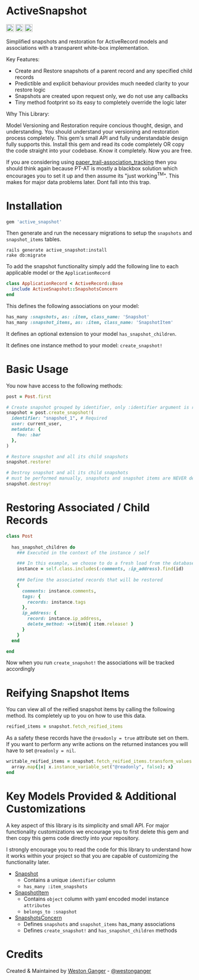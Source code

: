 # ActiveSnapshot

<a href="https://badge.fury.io/rb/active_snapshot" target="_blank"><img height="21" style='border:0px;height:21px;' border='0' src="https://badge.fury.io/rb/active_snapshot.svg" alt="Gem Version"></a>
<a href='https://travis-ci.com/westonganger/active_snapshot' target='_blank'><img height='21' style='border:0px;height:21px;' src='https://api.travis-ci.org/westonganger/active_snapshot.svg?branch=master' border='0' alt='Build Status' /></a>
<a href='https://rubygems.org/gems/active_snapshot' target='_blank'><img height='21' style='border:0px;height:21px;' src='https://ruby-gem-downloads-badge.herokuapp.com/active_snapshot?label=rubygems&type=total&total_label=downloads&color=brightgreen' border='0' alt='RubyGems Downloads' /></a>

Simplified snapshots and restoration for ActiveRecord models and associations with a transparent white-box implementation.

Key Features:

- Create and Restore snapshots of a parent record and any specified child records
- Predictible and explicit behaviour provides much needed clarity to your restore logic
- Snapshots are created upon request only, we do not use any callbacks
- Tiny method footprint so its easy to completely override the logic later

Why This Library:

Model Versioning and Restoration require concious thought, design, and understanding. You should understand your versioning and restoration process completely. This gem's small API and fully understandable design fully supports this. Install this gem and read its code completely OR copy the code straight into your codebase. Know it completely. Now you are free.


If you are considering using [paper_trail-association_tracking](https://github.com/westonganger/paper_trail-association_tracking) then you should think again because PT-AT is mostly a blackbox solution which encourages you to set it up and then assume its "just working<sup>TM</sup>". This makes for major data problems later. Dont fall into this trap.



# Installation

```ruby
gem 'active_snapshot'
```

Then generate and run the necessary migrations to setup the `snapshots` and `snapshot_items` tables.

```
rails generate active_snapshot:install
rake db:migrate
```

To add the snapshot functionality simply add the following line to each applicable model or the `ApplicationRecord`

```ruby
class ApplicationRecord < ActiveRecord::Base
  include ActiveSnapshot::SnapshotsConcern
end
```

This defines the following associations on your model:

```ruby
has_many :snapshots, as: :item, class_name: 'Snapshot'
has_many :snapshot_items, as: :item, class_name: 'SnapshotItem'
```

It defines an optional extension to your model `has_snapshot_children`.

It defines one instance method to your model: `create_snapshot!`

# Basic Usage

You now have access to the following methods:

```ruby
post = Post.first

# Create snapshot grouped by identifier, only :identifier argument is required, all others are optional
snapshot = post.create_snapshot!(
  identifier: "snapshot_1", # Required
  user: current_user,
  metadata: {
    foo: :bar
  },
)

# Restore snapshot and all its child snapshots
snapshot.restore!

# Destroy snapshot and all its child snapshots
# must be performed manually, snapshots and snapshot items are NEVER destroyed automatically
snapshot.destroy!
```

# Restoring Associated / Child Records

```ruby
class Post
  
  has_snapshot_children do
    ### Executed in the context of the instance / self

    ### In this example, we choose to do a fresh load from the database of the record and all associated records from the database
    instance = self.class.includes(:comments, :ip_address).find(id)
    
    ### Define the associated records that will be restored
    {
      comments: instance.comments,
      tags: {
        records: instance.tags
      },
      ip_address: {
        record: instance.ip_address,
        delete_method: ->(item){ item.release! }
      }
    }
  end

end
```

Now when you run `create_snapshot!` the associations will be tracked accordingly

# Reifying Snapshot Items

You can view all of the reified snapshot items by calling the following method. Its completely up to you on how to use this data. 

```ruby
reified_items = snapshot.fetch_reified_items
```

As a safety these records have the `@readonly = true` attribute set on them. If you want to perform any write actions on the returned instances you will have to set `@readonly = nil`.

```ruby
writable_reified_items = snapshot.fetch_reified_items.transform_values do |array| 
  array.map{|x| x.instance_variable_set("@readonly", false); x}
end
```

# Key Models Provided & Additional Customizations

A key aspect of this library is its simplicity and small API. For major functionality customizations we encourage you to first delete this gem and then copy this gems code directly into your repository.

I strongly encourage you to read the code for this library to understand how it works within your project so that you are capable of customizing the functionality later.

- [Snapshot](./lib/active_snapshot/snapshot.rb)
  * Contains a unique `identifier` column
  * `has_many :item_snapshots`
- [SnapshotItem](./lib/active_snapshot/snapshot_item.rb)
  * Contains `object` column with yaml encoded model instance `attributes`
  * `belongs_to :snapshot`
- [SnapshotsConcern](./lib/active_snapshot/snapshots_concern.rb)
  * Defines `snapshots` and `snapshot_items` has_many associations
  * Defines `create_snapshot!` and `has_snapshot_children` methods


# Credits

Created & Maintained by [Weston Ganger](https://westonganger.com) - [@westonganger](https://github.com/westonganger)
